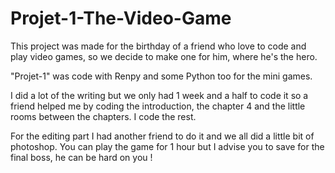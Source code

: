 # Projet-1-The-Video-Game

This project was made for the birthday of a friend who love to code and play video games, so we decide to make one for him, where he's the hero. 

"Projet-1" was code with Renpy and some Python too for the mini games. 

I did a lot of the writing but we only had 1 week and a half to code it so a friend helped me by coding the introduction, the chapter 4 and the little rooms between the chapters. I code the rest. 

For the editing part I had another friend to do it and we all did a little bit of photoshop. You can play the game for 1 hour but I advise you to save for the final boss, he can be hard on you !
